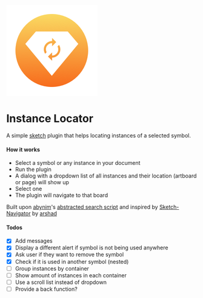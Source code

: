 ![icon](icon.png)

# Instance Locator

A simple [sketch](https://sketchapp.com/) plugin that helps locating instances of a selected symbol.

#### How it works

- Select a symbol or any instance in your document
- Run the plugin
- A dialog with a dropdown list of all instances and their location (artboard or page) will show up
- Select one
- The plugin will navigate to that board

Built upon [abynim](github.com/abynim)'s [abstracted search script](https://medium.com/sketch-app-sources/sketch-plugin-snippets-for-plugin-developers-e9e1d2ab6827) and inspired by [Sketch-Navigator](https://github.com/arshad/Sketch-Navigator) by [arshad](github.com/arshad)

#### Todos

- [x] Add messages
- [x] Display a different alert if symbol is not being used anywhere
- [x] Ask user if they want to remove the symbol
- [x] Check if it is used in another symbol (nested)
- [ ] Group instances by container
- [ ] Show amount of instances in each container
- [ ] Use a scroll list instead of dropdown
- [ ] Provide a back function?
